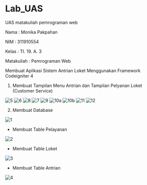 # Lab_UAS
UAS matakuliah pemrograman web 

Nama : Monika Pakpahan

NIM : 311910554

Kelas : TI. 19. A. 3

Matakuliah : Pemrograman Web

Membuat Aplikasi Sistem Antrian Loket Menggunakan Framework Codeigniter 4

1. Membuat Tampilan Menu Antrian dan Tampilan Pelyanan Loket (Customer Service)

![5](https://user-images.githubusercontent.com/59879254/126264030-d5810a28-cdc4-4795-ae79-004e8c533412.png)
![6](https://user-images.githubusercontent.com/59879254/126264041-c3270fe7-8260-43a3-a207-d83bdd2bbcab.png)
![8](https://user-images.githubusercontent.com/59879254/126264057-c98fbf77-9bef-4eb4-a87a-953b9ff3c6f3.png)
![7](https://user-images.githubusercontent.com/59879254/126264064-25defc89-9844-44c3-a6f0-79798b9738e7.png)
![9](https://user-images.githubusercontent.com/59879254/126264075-da9b1cc9-6a95-4c2c-a0d0-8d4cca074b1e.png)
![10a](https://user-images.githubusercontent.com/59879254/126264090-41141073-8b57-4148-affc-a535fe6866f3.png)
![10b](https://user-images.githubusercontent.com/59879254/126264105-9c0c7093-21f8-4a21-8323-79be3596f21b.png)
![11](https://user-images.githubusercontent.com/59879254/126264121-39e5e27c-e827-4ca5-8104-fa73368c8ff3.png)
![12](https://user-images.githubusercontent.com/59879254/126264130-30f5aee1-fc48-4339-aa23-d858fd0cbfa2.png)

2. Membuat Database

![1](https://user-images.githubusercontent.com/59879254/126264164-227d365d-cbee-4a8b-9574-0e5217d1fa47.png)

- Membuat Table Pelayanan

![2](https://user-images.githubusercontent.com/59879254/126264199-902681b1-f2b4-4bff-8f1c-670a17cf730d.png)

- Membuat Table Loket

![3](https://user-images.githubusercontent.com/59879254/126264240-785d42a9-4775-465a-999e-ab4a311048b5.png)

- Membuat Table Antrian

![4](https://user-images.githubusercontent.com/59879254/126264266-c911b8e0-1f7e-4ce5-b577-8e989eac80aa.png)




